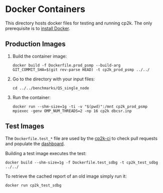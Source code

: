 # Docker Containers

This directory hosts docker files for testing and running cp2k.
The only prerequisite is to [install Docker](https://docs.docker.com/get-docker/).

## Production Images

 1. Build the container image:

    <!-- markdownlint-disable MD013 -->
    ```shell
    docker build -f Dockerfile.prod_psmp --build-arg GIT_COMMIT_SHA=$(git rev-parse HEAD) -t cp2k_prod_psmp ../../
    ```
    <!-- markdownlint-enable MD013 -->

 2. Go to the directory with your input files:

    ```shell
    cd ../../benchmarks/QS_single_node
    ```

 3. Run the container:

    <!-- markdownlint-disable MD013 -->
    ```shell
    docker run --shm-size=1g -ti -v "$(pwd)":/mnt cp2k_prod_psmp mpiexec -genv OMP_NUM_THREADS=2 -np 16 cp2k dbcsr.inp
    ```
    <!-- markdownlint-enable MD013 -->

## Test Images

The `Dockerfile.test_*` file are used by the [cp2k-ci](https://github.com/cp2k/cp2k-ci)
to check pull requests and populate the [dashboard](https://dashboard.cp2k.org).

Building a test image executes the test:

```shell
docker build --shm-size=1g -f Dockerfile.test_sdbg -t cp2k_test_sdbg ../../
```

To retrieve the cached report of an old image simply run it:

```shell
docker run cp2k_test_sdbg
```

